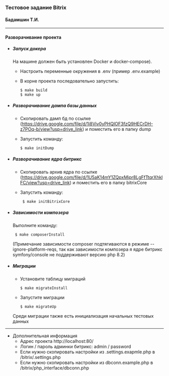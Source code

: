 ### Тестовое задание Bitrix 
#### Бадамшин Т.И.

---

#### Разворачивание проекта
    
- ##### Запуск докера
    
    На машине должен быть установлен Docker и docker-compose). 
    - Настроить переменные окружения в .env (пример .env.example)
    - В корне проекта последовательно запустить: 
            
          $ make build
          $ make up
- ##### Разворачивание дампа базы данных
    - Скопировать дамп бд по ссылке (https://drive.google.com/file/d/1i8Vjv0yPHQlOF3fzQ9HECrDH-z7POq-b/view?usp=drive_link) и поместить его в папку dump
    - Запустить команду: 
            
          $ make initDump

-  ##### Разворачивание ядра битрикс
    - Скопировать архив ядра по ссылке (https://drive.google.com/file/d/1U5aK14mY1ZQpxMjpr8LgFfTtqrXhklFC/view?usp=drive_link) и поместить его в папку bitrixCore
    - Запустить команду: 
                
           $ make initBitrixCore
           
-  ##### Зависимости композера
    Выполните команду: 
    
        $ make composerInstall
     
     (Примечание зависимости composer подтягиваются в режиме --ignore-platform-reqs, так как зависимости композера я ядре битрикс symfony/console не поддерживают версию php 8.2)
     
-  ##### Миграции
    - Установите таблицу миграций
                    
          $ make migrateInstall
   
    - Запустите миграции
                        
          $ make migrateUp
    
    Среди миграции также есть инициализация начальных тестовых данных

---
- Дополнительная информация
    - Адрес проекта  http://localhost:80/
    - Логин / пароль админки битрикс: admin / password
    - Если нужно скопировать настройки из .settings.exapmle.php в /bitrix/.settings.php
    - Если нужно скопировать настройки из dbconn.example.php в /bitrix/php_interface/dbconn.php
